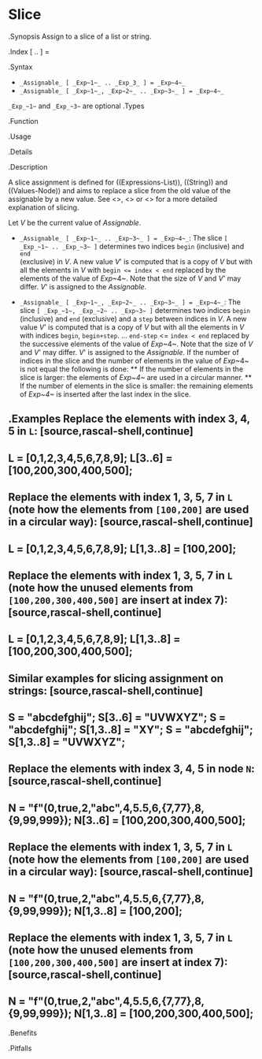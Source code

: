# Slice

.Synopsis
Assign to a slice of a list or string.

.Index
[ .. ] =

.Syntax

*   `_Assignable_ [ _Exp~1~_ .. _Exp_3_ ] = _Exp~4~_`
*   `_Assignable_ [ _Exp~1~_, _Exp~2~_ .. _Exp~3~_ ] = _Exp~4~_`


`_Exp_~1~` and `_Exp_~3~` are optional
.Types

.Function
       
.Usage

.Details

.Description

A slice assignment is defined for ((Expressions-List)), ((String)) and ((Values-Node)) 
and aims to replace a slice from the old value of the assignable by a new value. 
See <<List Slice>>, <<String Slice>> or <<Node Slice>> for a more detailed explanation of slicing.

Let _V_ be the current value of _Assignable_.

*  `_Assignable_ [ _Exp~1~_ .. _Exp~3~_ ] = _Exp~4~_`:
   The slice `[ _Exp_~1~ .. _Exp_~3~ ]` determines two indices `begin` (inclusive) and `end`   
  (exclusive) in _V_.
  A new value _V_' is computed that is a copy of _V_ but with all the elements in _V_ with `begin <= index < end` replaced by the elements of the value of _Exp_~4~.
  Note that the size of _V_ and _V_' may differ.
  _V_' is assigned to the _Assignable_. 

*  `_Assignable_ [ _Exp~1~_, _Exp~2~_ .. _Exp~3~_ ] = _Exp~4~_`:
  The slice `[ _Exp_~1~, _Exp_~2~ .. _Exp~3~ ]` determines two indices `begin` (inclusive) and `end` (exclusive)
  and a `step` between indices in _V_.
  A new value _V_' is computed that is a copy of _V_ but with all the elements in _V_ with indices 
  `begin`, `begin+step`. ... `end-step` <= `index < end` replaced by the successive elements of the value of _Exp_~4~.
  Note that the size of _V_ and _V_' may differ.  _V_' is assigned to the _Assignable_. 
  If the number of indices in the slice and the number of elements in the value of _Exp_~4~ is not equal the following is done:
  **  If the number of elements in the slice is larger: the elements of _Exp~4~_ are used in a circular manner.
  **  If the number of elements in the slice is smaller: the remaining elements of _Exp~4~_ is inserted after the last index in the slice.

.Examples
Replace the elements with index 3, 4, 5 in `L`:
[source,rascal-shell,continue]
----
L = [0,1,2,3,4,5,6,7,8,9];
L[3..6] = [100,200,300,400,500];
----
Replace the elements with index 1, 3, 5, 7 in `L` (note how the elements from `[100,200]` are used in a circular way):
[source,rascal-shell,continue]
----
L = [0,1,2,3,4,5,6,7,8,9];
L[1,3..8] = [100,200];
----
Replace the elements with index 1, 3, 5, 7 in `L` (note how the unused elements from `[100,200,300,400,500]` 
are insert at index 7):
[source,rascal-shell,continue]
----
L = [0,1,2,3,4,5,6,7,8,9];
L[1,3..8] = [100,200,300,400,500];
----
Similar examples for slicing assignment on strings:
[source,rascal-shell,continue]
----
S = "abcdefghij";
S[3..6] = "UVWXYZ";
S = "abcdefghij";
S[1,3..8] = "XY";
S = "abcdefghij";
S[1,3..8] = "UVWXYZ";
----
Replace the elements with index 3, 4, 5 in node `N`:
[source,rascal-shell,continue]
----
N = "f"(0,true,2,"abc",4,5.5,6,{7,77},8,{9,99,999});
N[3..6] = [100,200,300,400,500];
----
Replace the elements with index 1, 3, 5, 7 in `L` (note how the elements from `[100,200]` are used in a circular way):
[source,rascal-shell,continue]
----
N = "f"(0,true,2,"abc",4,5.5,6,{7,77},8,{9,99,999});
N[1,3..8] = [100,200];
----
Replace the elements with index 1, 3, 5, 7 in `L` (note how the unused elements from `[100,200,300,400,500]` 
are insert at index 7):
[source,rascal-shell,continue]
----
N = "f"(0,true,2,"abc",4,5.5,6,{7,77},8,{9,99,999});
N[1,3..8] = [100,200,300,400,500];
----

.Benefits

.Pitfalls

